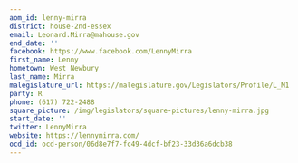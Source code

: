 ```yaml
---
aom_id: lenny-mirra
district: house-2nd-essex
email: Leonard.Mirra@mahouse.gov
end_date: ''
facebook: https://www.facebook.com/LennyMirra
first_name: Lenny
hometown: West Newbury
last_name: Mirra
malegislature_url: https://malegislature.gov/Legislators/Profile/L_M1
party: R
phone: (617) 722-2488
square_picture: /img/legislators/square-pictures/lenny-mirra.jpg
start_date: ''
twitter: LennyMirra
website: https://lennymirra.com/
ocd_id: ocd-person/06d8e7f7-fc49-4dcf-bf23-33d36a6dcb38
---
```

